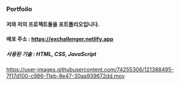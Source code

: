 ### Portfoilo
#### 저와 저의 프로젝트들을 포트폴리오입니다.

#### 배포 주소 : https://exchallenger.netlify.app

##### 사용된 기술 : HTML, CSS, JavaScript

https://user-images.githubusercontent.com/74255306/121388495-7f17d100-c986-11eb-8e47-30aa939672dd.mov

